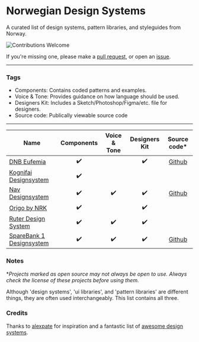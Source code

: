 # Norwegian Design Systems
A curated list of design systems, pattern libraries, and styleguides from Norway.

![Contributions Welcome](https://img.shields.io/badge/Contributions-welcome-blue.svg)

If you're missing one, please make a [pull request](https://github.com/siiron/norwegian-design-systems/pulls), or open an [issue](https://github.com/siiron/norwegian-design-systems/issues).

---

### Tags

- Components: Contains coded patterns and examples.
- Voice & Tone: Provides guidance on how language should be used.
- Designers Kit: Includes a Sketch/Photoshop/Figma/etc. file for designers.
- Source code: Publically viewable source code

---

<!-- prettier-ignore -->
| Name | Components | Voice & Tone | Designers Kit | Source code* |
| ---- | :--------: | :----------: | :-----------: | :---------: |
| [DNB Eufemia](https://eufemia.dnb.no/) | ✔️ |  | ✔️ | [Github](https://github.com/dnbexperience/eufemia)
| [Kognifai Designsystem](https://designsystem.kognif.ai/) | ✔️ |  |  |  |
| [Nav Designsystem](https://design.nav.no/) | ✔️ | ✔️ | ✔️ | [Github](https://github.com/navikt/nav-frontend-moduler) |
| [Origo by NRK](https://static.nrk.no/origo/latest/index.html) | ✔️ |  | ✔️ |  |
| [Ruter Design System](https://brand.ruter.com) | ✔️ | ✔️ | ✔️ |  |
| [SpareBank 1 Designsystem](https://design.sparebank1.no/) | ✔️ | ✔️ | ✔️ | [Github](https://github.com/SpareBank1/designsystem) |

### Notes

\*_Projects marked as open source may not always be open to use. Always check the license of these projects before using them._

Although 'design systems', 'ui libraries', and 'pattern libraries' are different things, they are often used interchangeably. This list contains all three.

### Credits

Thanks to [alexpate](https://github.com/alexpate) for inspiration and a fantastic list of [awesome design systems](https://github.com/alexpate/awesome-design-systems).